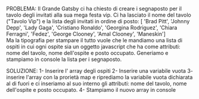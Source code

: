 PROBLEMA: Il Grande Gatsby ci ha chiesto di creare i segnaposto per il tavolo degli invitati alla sua mega festa vip.
Ci ha lasciato il nome del tavolo ("Tavolo Vip") e la lista degli invitati in ordine di posto:
[ 'Brad Pitt', 'Johnny Depp', 'Lady Gaga', 'Cristiano Ronaldo', 'Georgina Rodriguez', 'Chiara Ferragni', 'Fedez', 'George Clooney', 'Amal Clooney', 'Maneskin']  
Ma la tipografia per stampare il tutto vuole che le mandiamo una lista di ospiti in cui ogni ospite sia un oggetto javascript che ha come attributi: nome del tavolo, nome dell'ospite e posto occupato.
Generiamo e stampiamo in console la lista per i segnaposto.

SOLUZIONE:
1- Inserire l' array degli ospiti
2- Inserire una variabile vuota
3- inserire l'array con la prorietà map e riprediamo la variabile vuota dichiarata al di fuori e ci inseriamo al suo interno  gli attributi: nome del tavolo, nome dell'ospite e posto occupato.
4- Stampiamo il nuovo array in console 